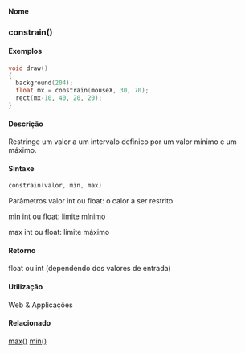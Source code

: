 
#### Nome
### constrain()

#### Exemplos

```pde
void draw() 
{ 
  background(204); 
  float mx = constrain(mouseX, 30, 70); 
  rect(mx-10, 40, 20, 20); 
} 

```



#### Descrição


Restringe um valor a um intervalo definico por um valor mínimo e um máximo.

#### Sintaxe
```pde
constrain(valor, min, max)

```
Parâmetros
valor
int ou float: o calor a ser restrito


min
int ou float: limite mínimo


max
int ou float: limite máximo



#### Retorno

	
float ou int (dependendo dos valores de entrada)

#### Utilização

	
Web & Applicações

#### Relacionado
[max()](max_
)
[min()](min_
)


